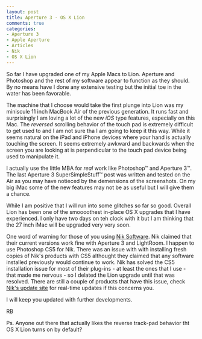 ```yaml
---
layout: post
title: Aperture 3 - OS X Lion 
comments: true
categories:
- Aperture 3
- Apple Aperture
- Articles
- Nik
- OS X Lion
---
```

So far I have upgraded one of my Apple Macs to Lion. Aperture and Photoshop and the rest of my software appear to function as they should. By no means have I done any extensive testing but the initial toe in the water has been favorable.

The machine that I choose would take the first plunge into Lion was my miniscule 11 inch MacBook Air of the previous generation. It runs fast and surprisingly I am loving a lot of the new <em>iOS</em> type features, especially on this Mac. The <em>reversed</em> scrolling behavior of the touch pad is extremely difficult to get used to and I am not sure tha I am going to keep it this way. While it seems natural on the iPad and iPhone devices where your hand is actually touching the screen. It seems extremely awkward and backwards when the screen you are looking at is perpendicular to the touch pad device being used to manipulate it.

I actually use the little MBA for <em>real</em> work like Photoshop™ and Aperture 3™. The last Aperture 3 SuperSimpleStuff™ post was written and tested on the Air as you may have notieced by the demensions of the screenshots. On my big iMac some of the new features may not be as useful but I will give them a chance.

While I am positive that I will run into some glitches so far so good. Overall Lion has been one of the smoooothest in-place OS X upgrades that I have experienced. I only have two days on teh clock with it but I am thinking that the 27 inch iMac will be upgraded very very soon.

One word of warning for those of you using <a href="http://www.amazon.com/gp/redirect.html?ie=UTF8&amp;location=http%3A%2F%2Fwww.amazon.com%2Fs%3Fie%3DUTF8%26x%3D0%26ref_%3Dnb_sb_noss%26y%3D0%26field-keywords%3Dnik%2520sofftware%26url%3Dsearch-alias%253Daps%23&amp;tag=rbde-20&amp;linkCode=ur2&amp;camp=1789&amp;creative=390957">Nik Software</a>. Nik claimed that their current versions work fine with Aperture 3 and LightRoom. I happen to use Photoshop CS5 for Nik. There was an issue with with installing fresh copies of Nik's products with CS5 althought they claimed that any software installed previously would continue to work. Nik has solved the CS5 installation issue for most of their plug-ins - at least the ones that I use - that made me nervous - so I delated the Lion upgrade until that was resolved. There are still a couple of products that have this issue, check <a title="Nik FAQ" href="http://www.niksoftware.com/support/usa/entry.php?view=faqs/general_answers.shtml">Nik's update site</a> for real-time updates if this concerns you.

I will keep you updated with further developments.

RB

Ps. Anyone out there that actually likes the reverse track-pad behavior tht OS X Lion turns on by default?